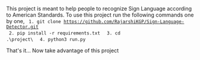 This project is meant to help people to recognize Sign Language according to American Standards.
To use this project run the following commands one by one,
  <code> 1. git clone https://github.com/RajarshiKGP/Sign-Language-Detector.git </code>
  <code> 2. pip install -r requirements.txt </code>
  <code> 3. cd .\project\ </code>
  <code> 4. python3 run.py </code>

That's it...
Now take advantage of this project
